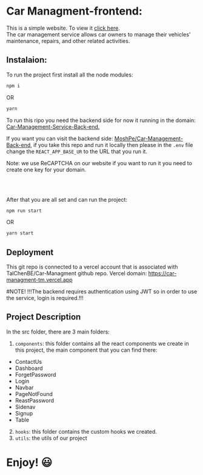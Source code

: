 # Car Managment-frontend:

This is a simple website. To view it [click here](https://car-managment-tm.vercel.app/).<br>
The car management service allows car owners to manage their vehicles' maintenance, repairs, and other related activities.

## Instalaion:

To run the project first install all the node modules:

```bash
npm i
```

OR

```bash
yarn
```

To run this ripo you need the backend  side for now it running in the domain: [Car-Management-Service-Back-end.](https://car-management-back-end.vercel.app/api/)

If you want you can visit the backend side: [MoshPe/Car-Management-Back-end](https://github.com/MoshPe/Car-Management-Back-end), if you take this repo and run it locally then please in the `.env` file change the `REACT_APP_BASE_UR` to the URL that you run it.

Note: we use ReCAPTCHA on our website if you want to run it you need to create one key for your domain.

<br/>
<br/>

After that you are all set and can run the project:

```bash
npm run start
```

OR

```bash
yarn start
```

## Deployment

This git repo is connected to a vercel account that is associated with TalChenBE/Car-Managment github repo. Vercel domain: https://car-managment-tm.vercel.app

#NOTE! !!!The backend requires authentication using JWT so in order to use the service, login is required.!!!

## Project Description

In the src folder, there are 3 main folders:

1. `components`: this folder contains all the react components we create in this project, the main component that you can find there:

- ContactUs
- Dashboard
- ForgetPassword
- Login
- Navbar
- PageNotFound
- ReastPassword
- Sidenav
- Signup
- Table

2. `hooks`: this folder contains the custom hooks we created.
3. `utils`: the utils of our project


# Enjoy! 😃
